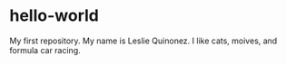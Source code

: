 # hello-world
My first repository.
My name is Leslie Quinonez.
I like cats, moives, and formula car racing.
